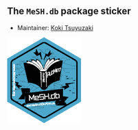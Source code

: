 ## The `MeSH.db` package sticker

* Maintainer: [Koki Tsuyuzaki](https://github.com/kokitsuyuzaki/)

<img src=MeSH.db.eps height="200">
